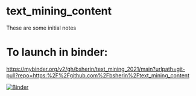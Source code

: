 # text_mining_content

These are some initial notes

# To launch in binder:

https://mybinder.org/v2/gh/bsherin/text_mining_2021/main?urlpath=git-pull?repo=https:%2F%2Fgithub.com%2Fbsherin%2Ftext_mining_content

[![Binder](https://mybinder.org/badge_logo.svg)](https://mybinder.org/v2/gh/https%3A%2F%2Fmybinder.org%2Fv2%2Fgh%2Fbsherin%2Ftext_mining_2021/main?urlpath=git-pull?repo=https:%2F%2Fgithub.com%2Fbsherin%2Ftext_mining_conten)
